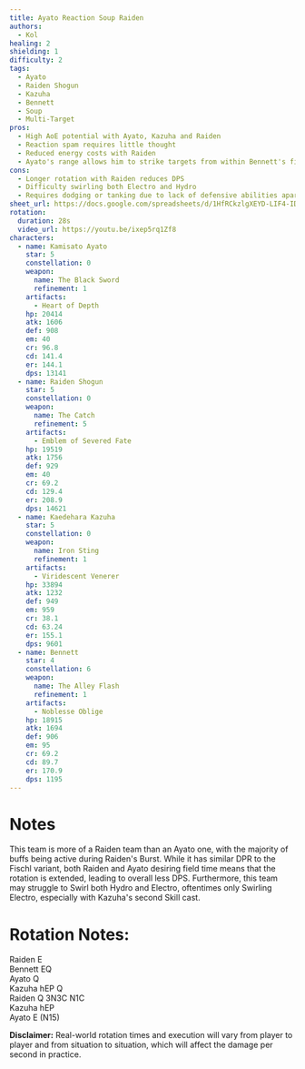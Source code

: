 ```yaml
---
title: Ayato Reaction Soup Raiden
authors:
  - Kol
healing: 2
shielding: 1
difficulty: 2
tags:
  - Ayato
  - Raiden Shogun
  - Kazuha
  - Bennett
  - Soup
  - Multi-Target
pros:
  - High AoE potential with Ayato, Kazuha and Raiden
  - Reaction spam requires little thought
  - Reduced energy costs with Raiden
  - Ayato's range allows him to strike targets from within Bennett's field comfortably
cons:
  - Longer rotation with Raiden reduces DPS
  - Difficulty swirling both Electro and Hydro
  - Requires dodging or tanking due to lack of defensive abilities apart from Bennett's healing
sheet_url: https://docs.google.com/spreadsheets/d/1HfRCkzlgXEYD-LIF4-IDMy4gslZh42LBESv7Bk-6Gag/edit#gid=54760154
rotation:
  duration: 28s
  video_url: https://youtu.be/ixep5rq1Zf8
characters:
  - name: Kamisato Ayato
    star: 5
    constellation: 0
    weapon:
      name: The Black Sword
      refinement: 1
    artifacts:
      - Heart of Depth
    hp: 20414
    atk: 1606
    def: 908
    em: 40
    cr: 96.8
    cd: 141.4
    er: 144.1
    dps: 13141
  - name: Raiden Shogun
    star: 5
    constellation: 0
    weapon:
      name: The Catch
      refinement: 5
    artifacts:
      - Emblem of Severed Fate
    hp: 19519
    atk: 1756
    def: 929
    em: 40
    cr: 69.2
    cd: 129.4
    er: 208.9
    dps: 14621
  - name: Kaedehara Kazuha
    star: 5
    constellation: 0
    weapon:
      name: Iron Sting
      refinement: 1
    artifacts:
      - Viridescent Venerer
    hp: 33894
    atk: 1232
    def: 949
    em: 959
    cr: 38.1
    cd: 63.24
    er: 155.1
    dps: 9601
  - name: Bennett
    star: 4
    constellation: 6
    weapon:
      name: The Alley Flash
      refinement: 1
    artifacts:
      - Noblesse Oblige
    hp: 18915
    atk: 1694
    def: 906
    em: 95
    cr: 69.2
    cd: 89.7
    er: 170.9
    dps: 1195
---
```

 
# **Notes**  

This team is more of a Raiden team than an Ayato one, with the majority of buffs being active during Raiden's Burst. While it has similar DPR to the Fischl variant, both Raiden and Ayato desiring field time means that the rotation is extended, leading to overall less DPS. Furthermore, this team may struggle to Swirl both Hydro and Electro, oftentimes only Swirling Electro, especially with Kazuha's second Skill cast. 
 
# **Rotation Notes:**  
Raiden E  
Bennett EQ  
Ayato Q  
Kazuha hEP Q  
Raiden Q 3N3C N1C  
Kazuha hEP  
Ayato E (N15)  
 
**Disclaimer:** Real-world rotation times and execution will vary from player to player and from situation to situation, which will affect the damage per second in practice. 
 